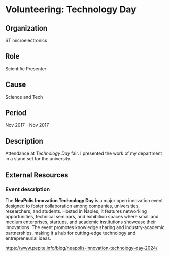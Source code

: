 # Volunteering: Technology Day

## Organization

ST microelectronics

## Role

Scientific Presenter

## Cause

Science and Tech

## Period

Nov 2017 - Nov 2017

## Description

Attendance at *Technology Day* fair.
I presented the work of my department in a stand set for the university.

## External Resources

### Event description

The **NeaPolis Innovation Technology Day** is a major open innovation event designed to foster collaboration among companies, universities, researchers, and students. Hosted in Naples, it features networking opportunities, technical seminars, and exhibition spaces where small and medium enterprises, startups, and academic institutions showcase their innovations. The event promotes knowledge sharing and industry-academic partnerships, making it a hub for cutting-edge technology and entrepreneurial ideas.

<https://www.pepite.info/blog/neapolis-innovation-technology-day-2024/>